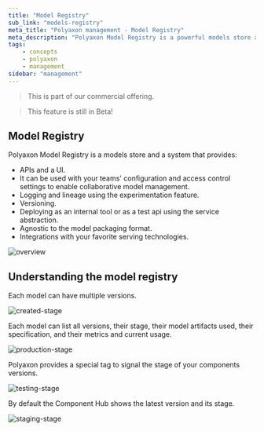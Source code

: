 ```yaml
---
title: "Model Registry"
sub_link: "models-registry"
meta_title: "Polyaxon management - Model Registry"
meta_description: "Polyaxon Model Registry is a powerful models store and a system to manage versioning, logging, staging, and production."
tags:
    - concepts
    - polyaxon
    - management
sidebar: "management"
---
```


<blockquote class="commercial">This is part of our commercial offering.</blockquote>
<blockquote class="info">This feature is still in Beta!</blockquote>

## Model Registry

Polyaxon Model Registry is a models store and a system that provides:
 * APIs and a UI.
 * It can be used with your teams' configuration and access control settings to enable collaborative model management.
 * Logging and lineage using the experimentation feature.
 * Versioning.
 * Deploying as an internal tool or as a test api using the service abstraction.
 * Agnostic to the model packaging format.
 * Integrations with your favorite serving technologies.

![overview](../../../../content/images/dashboard/registry/overview.png)

## Understanding the model registry

Each model can have multiple versions.

![created-stage](../../../../content/images/dashboard/registry/created.png)

Each model can list all versions, their stage, their model artifacts used, their specification, and their metrics and current usage.

![production-stage](../../../../content/images/dashboard/registry/production.png)

Polyaxon provides a special tag to signal the stage of your components versions. 

![testing-stage](../../../../content/images/dashboard/registry/testing.png)

By default the Component Hub shows the latest version and its stage.

![staging-stage](../../../../content/images/dashboard/registry/staging.png)

